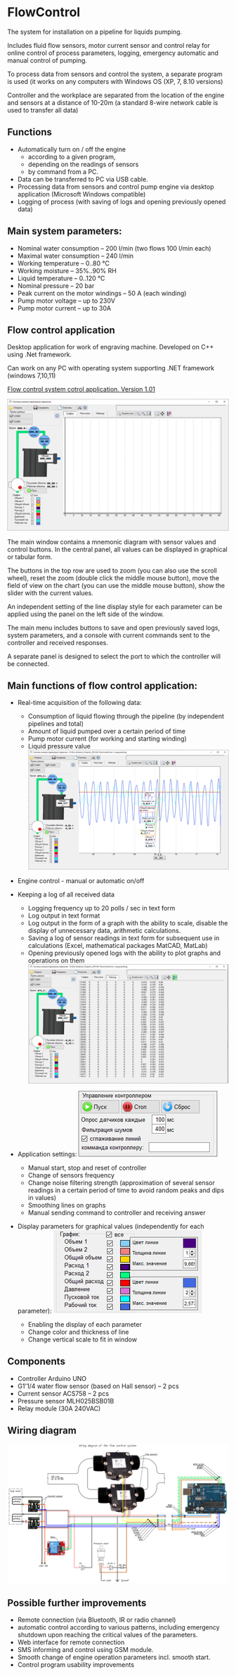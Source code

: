 # FlowControl
The system for installation on a pipeline for liquids pumping. 

Includes fluid flow sensors, motor current sensor and control relay for online control of process parameters, logging, emergency automatic and manual control of pumping.

To process data from sensors and control the system, a separate program is used (it works on any computers with Windows OS (XP, 7, 8.10 versions)

Controller and the workplace are separated from the location of the engine and sensors at a distance of 10-20m (a standard 8-wire network cable is used to transfer all data)

## Functions
* Automatically turn on / off the engine
  - according to a given program, 
  - depending on the readings of sensors 
  - by command from a PC. 
* Data can be transferred to PC via USB cable.
* Processing data from sensors and control pump engine via desktop application (Microsoft Windows compatible) 
* Logging of process (with saving of logs and opening previously opened data)

## Main system parameters:
* Nominal water consumption 			      – 200 l/min (two flows 100 l/min each)
* Maximal water consumption 			      – 240 l/min
* Working temperature				            – 0..80 °C
* Working moisture				              – 35%..90% RH
* Liquid temperature			      	      – 0..120 °C
* Nominal pressure 				              – 20 bar
* Peak current on the motor windings		– 50 А (each winding)
* Pump motor voltage			            	– up to 230V
* Pump motor current				            – up to 30A

## Flow control  application
Desktop application for work of engraving machine. Developed on C++ using .Net framework. 

Can work on any PC with operating system supporting .NET framework (windows 7,10,11)

[Flow control system cotrol application. Version 1.01](https://github.com/Brabn/FlowControl/blob/main/Control_application/FlowControl.1.01.exe)

![Flow control system cotrol application. Main window](https://github.com/Brabn/FlowControl/blob/main/Control_application/Flow_control.Main_window.png)

The main window contains a mnemonic diagram with sensor values and control buttons. In the central panel, all values can be displayed in graphical or tabular form.

The buttons in the top row are used to zoom (you can also use the scroll wheel), reset the zoom (double click the middle mouse button), move the field of view on the chart (you can use the middle mouse button), show the slider with the current values.

An independent setting of the line display style for each parameter can be applied using the panel on the left side of the window.

The main menu includes buttons to save and open previously saved logs, system parameters, and a console with current commands sent to the controller and received responses.

A separate panel is designed to select the port to which the controller will be connected.


## Main functions of flow control  application:
* Real-time acquisition of the following data:
  - Consumption of liquid flowing through the pipeline (by independent pipelines and total)
  - Amount of liquid pumped over a certain period of time
  - Pump motor current (for working and starting winding)
  - Liquid pressure value
![Flow control system cotrol application. Graphic display of controlled parameters](https://github.com/Brabn/FlowControl/blob/main/Control_application/Flow_control.Graph_values.png)
 
* Engine control - manual or automatic on/off
* Keeping a log of all received data 
  - Logging frequency up to 20 polls / sec in text form
  - Log output in text format
  - Log output in the form of a graph with the ability to scale, disable the display of unnecessary data, arithmetic calculations.
  - Saving a log of sensor readings in text form for subsequent use in calculations (Excel, mathematical packages MatCAD, MatLab)
  - Opening previously opened logs with the ability to plot graphs and operations on them
![Flow control system cotrol application. Text log of controlled parameters](https://github.com/Brabn/FlowControl/blob/main/Control_application/Flow_control.Table_values.png)
 
* Application settings:
![Flow control system cotrol application. Settings](https://github.com/Brabn/FlowControl/blob/main/Control_application/Flow_control.Settings.png)
  - Manual start, stop and reset of controller
  - Change of sensors frequency 
  - Change noise filtering strength (approximation of several sensor readings in a certain period of time to avoid random peaks and dips in values)
  - Smoothing lines on graphs
  - Manual sending command to controller and receiving answer
* Display parameters for graphical values (independently for each parameter): 
![Flow control system cotrol application. Line display Settings](https://github.com/Brabn/FlowControl/blob/main/Control_application/Flow_control.Graph_Settings.png)
  - Enabling the display of each parameter
  - Change color and thickness of line
  - Change vertical scale to fit in window  

## Components
* Controller Arduino UNO                 
* G1'1/4 water flow sensor (based on Hall sensor) 	– 2 pcs
* Current sensor ACS758 				– 2 pcs
* Pressure sensor MLH025BSB01B
* Relay module (30А 240VAC)

## Wiring diagram
![Flow control system wiring diagram](https://github.com/Brabn/FlowControl/blob/main/Wiring_diagram/Flow_control.Wiring_diagramEN.png)

## Possible further improvements
* Remote connection (via Bluetooth, IR or radio channel)
* automatic control according to various patterns, including emergency shutdown upon reaching the critical values of the parameters.
* Web interface for remote connection
* SMS informing and control using GSM module.
* Smooth change of engine operation parameters incl. smooth start.
* Control program usability improvements
